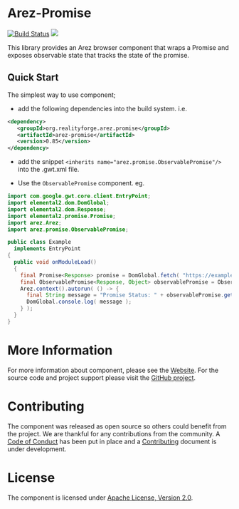 # Arez-Promise

[![Build Status](https://secure.travis-ci.org/arez/arez-promise.svg?branch=master)](http://travis-ci.org/arez/arez-promise)
[<img src="https://img.shields.io/maven-central/v/org.realityforge.arez.promise/arez-promise.svg?label=latest%20release"/>](http://search.maven.org/#search%7Cga%7C1%7Cg%3A%22org.realityforge.arez.promise%22)

This library provides an Arez browser component that wraps a Promise and exposes observable
state that tracks the state of the promise.

## Quick Start

The simplest way to use component;

* add the following dependencies into the build system. i.e.

```xml
<dependency>
   <groupId>org.realityforge.arez.promise</groupId>
   <artifactId>arez-promise</artifactId>
   <version>0.85</version>
</dependency>
```

* add the snippet `<inherits name="arez.promise.ObservablePromise"/>` into the .gwt.xml file.

* Use the `ObservablePromise` component. eg.

```java
import com.google.gwt.core.client.EntryPoint;
import elemental2.dom.DomGlobal;
import elemental2.dom.Response;
import elemental2.promise.Promise;
import arez.Arez;
import arez.promise.ObservablePromise;

public class Example
  implements EntryPoint
{
  public void onModuleLoad()
  {
    final Promise<Response> promise = DomGlobal.fetch( "https://example.com/" );
    final ObservablePromise<Response, Object> observablePromise = ObservablePromise.create( promise );
    Arez.context().autorun( () -> {
      final String message = "Promise Status: " + observablePromise.getState();
      DomGlobal.console.log( message );
    } );
  }
}
 ```

# More Information

For more information about component, please see the [Website](https://arez.github.io/promise). For the
source code and project support please visit the [GitHub project](https://github.com/arez/arez-promise).

# Contributing

The component was released as open source so others could benefit from the project. We are thankful for any
contributions from the community. A [Code of Conduct](CODE_OF_CONDUCT.md) has been put in place and
a [Contributing](CONTRIBUTING.md) document is under development.

# License

The component is licensed under [Apache License, Version 2.0](LICENSE).

